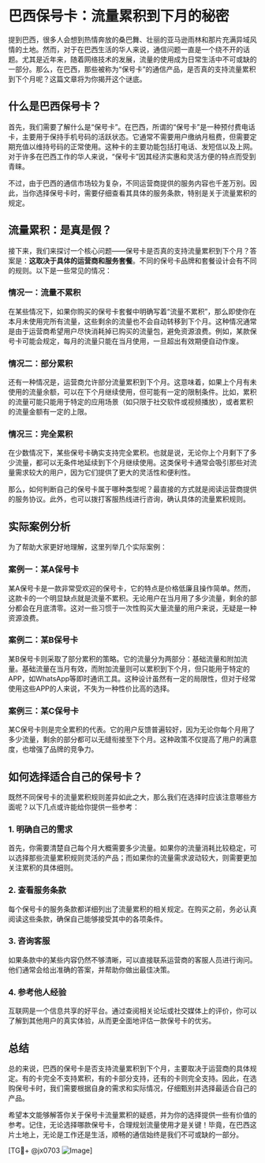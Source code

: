 # 巴西保号卡：流量累积到下月的秘密

提到巴西，很多人会想到热情奔放的桑巴舞、壮丽的亚马逊雨林和那片充满异域风情的土地。然而，对于在巴西生活的华人来说，通信问题一直是一个绕不开的话题。尤其是近年来，随着网络技术的发展，流量的使用成为日常生活中不可或缺的一部分。那么，在巴西，那些被称为“保号卡”的通信产品，是否真的支持流量累积到下个月呢？这篇文章将为你揭开这个谜底。

## 什么是巴西保号卡？

首先，我们需要了解什么是“保号卡”。在巴西，所谓的“保号卡”是一种预付费电话卡，主要用于保持手机号码的活跃状态。它通常不需要用户缴纳月租费，但需要定期充值以维持号码的正常使用。这种卡的主要功能包括打电话、发短信以及上网。对于许多在巴西工作的华人来说，“保号卡”因其经济实惠和灵活方便的特点而受到青睐。

不过，由于巴西的通信市场较为复杂，不同运营商提供的服务内容也千差万别。因此，当你选择保号卡时，需要仔细查看其具体的服务条款，特别是关于流量累积的规定。

## 流量累积：是真是假？

接下来，我们来探讨一个核心问题——保号卡是否真的支持流量累积到下个月？答案是：**这取决于具体的运营商和服务套餐**。不同的保号卡品牌和套餐设计会有不同的规则。以下是一些常见的情况：

### 情况一：流量不累积
在某些情况下，如果你购买的保号卡套餐中明确写着“流量不累积”，那么即使你在本月未使用完所有流量，这些剩余的流量也不会自动转移到下个月。这种情况通常是由于运营商希望用户尽快消耗掉已购买的流量包，避免资源浪费。例如，某款保号卡可能会规定，每月的流量只能在当月使用，一旦超出有效期便自动作废。

### 情况二：部分累积
还有一种情况是，运营商允许部分流量累积到下个月。这意味着，如果上个月有未使用的流量余额，可以在下个月继续使用，但可能有一定的限制条件。比如，累积的流量可能只能用于特定的应用场景（如只限于社交软件或视频播放），或者累积的流量金额有一定的上限。

### 情况三：完全累积
在少数情况下，某些保号卡确实支持完全累积。也就是说，无论你上个月剩下了多少流量，都可以无条件地延续到下个月继续使用。这类保号卡通常会吸引那些对流量需求较大的用户，因为它们提供了更大的灵活性和便利性。

那么，如何判断自己的保号卡属于哪种类型呢？最直接的方式就是阅读运营商提供的服务协议。此外，也可以拨打客服热线进行咨询，确认具体的流量累积规则。

## 实际案例分析

为了帮助大家更好地理解，这里列举几个实际案例：

### 案例一：某A保号卡
某A保号卡是一款非常受欢迎的保号卡，它的特点是价格低廉且操作简单。然而，这款卡的一个明显缺点就是流量不累积。无论用户在当月用了多少流量，剩余的部分都会在月底清零。这对一些习惯于一次性购买大量流量的用户来说，无疑是一种资源浪费。

### 案例二：某B保号卡
某B保号卡则采取了部分累积的策略。它的流量分为两部分：基础流量和附加流量。基础流量在当月有效，而附加流量则可以累积到下个月，但只能用于特定的APP，如WhatsApp等即时通讯工具。这种设计虽然有一定的局限性，但对于经常使用这些APP的人来说，不失为一种性价比高的选择。

### 案例三：某C保号卡
某C保号卡则是完全累积的代表。它的用户反馈普遍较好，因为无论你每个月用了多少流量，剩余的部分都可以无缝衔接至下个月。这种政策不仅提高了用户的满意度，也增强了品牌的竞争力。

## 如何选择适合自己的保号卡？

既然不同保号卡的流量累积规则差异如此之大，那么我们在选择时应该注意哪些方面呢？以下几点或许能给你提供一些参考：

### 1. 明确自己的需求
首先，你需要清楚自己每个月大概需要多少流量。如果你的流量消耗比较稳定，可以选择那些流量累积规则灵活的产品；而如果你的流量需求波动较大，则需要更加关注累积的具体细则。

### 2. 查看服务条款
每个保号卡的服务条款都详细列出了流量累积的相关规定。在购买之前，务必认真阅读这些条款，确保自己能够接受其中的各项条件。

### 3. 咨询客服
如果条款中的某些内容仍然不够清晰，可以直接联系运营商的客服人员进行询问。他们通常会给出准确的答案，并帮助你做出最佳决策。

### 4. 参考他人经验
互联网是一个信息共享的好平台。通过查阅相关论坛或社交媒体上的评价，你可以了解到其他用户的真实体验，从而更全面地评估一款保号卡的优劣。

## 总结

总的来说，巴西的保号卡是否支持流量累积到下个月，主要取决于运营商的具体规定。有的卡完全不支持累积，有的卡部分支持，还有的卡则完全支持。因此，在选购保号卡时，我们需要根据自身的需求和实际情况，仔细甄别并选择最适合自己的产品。

希望本文能够解答你关于保号卡流量累积的疑惑，并为你的选择提供一些有价值的参考。记住，无论选择哪款保号卡，合理规划流量使用才是关键！毕竟，在巴西这片土地上，无论是工作还是生活，顺畅的通信始终是我们不可或缺的一部分。

[TG💪+ @jx0703 ![Image](https://github.com/user-attachments/assets/dbca1d08-cadb-493c-b0ec-ad6f7a83f270)]